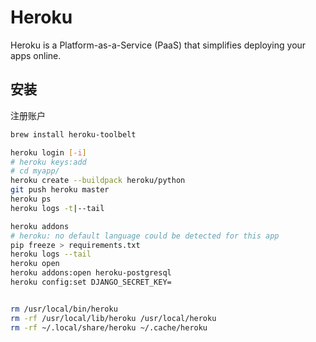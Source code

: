 # Heroku

Heroku is a Platform-as-a-Service (PaaS) that simplifies deploying your apps online.

## 安装

注册账户

```sh
brew install heroku-toolbelt

heroku login [-i]
# heroku keys:add
# cd myapp/
heroku create --buildpack heroku/python
git push heroku master
heroku ps
heroku logs -t|--tail

heroku addons
# heroku: no default language could be detected for this app
pip freeze > requirements.txt
heroku logs --tail
heroku open
heroku addons:open heroku-postgresql
heroku config:set DJANGO_SECRET_KEY=


rm /usr/local/bin/heroku
rm -rf /usr/local/lib/heroku /usr/local/heroku
rm -rf ~/.local/share/heroku ~/.cache/heroku
```
